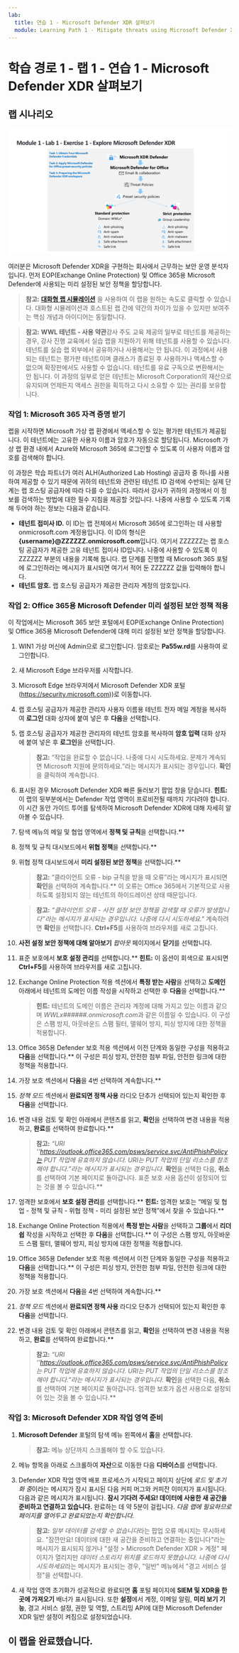 ```yaml
---
lab:
  title: 연습 1 - Microsoft Defender XDR 살펴보기
  module: Learning Path 1 - Mitigate threats using Microsoft Defender XDR
---
```


# 학습 경로 1 - 랩 1 - 연습 1 - Microsoft Defender XDR 살펴보기

## 랩 시나리오

![M365 Defender](../Media/SC-200-Lab_M1_L1_Ex1.png)

여러분은 Microsoft Defender XDR을 구현하는 회사에서 근무하는 보안 운영 분석자입니다. 먼저 EOP(Exchange Online Protection) 및 Office 365용 Microsoft Defender에 사용되는 미리 설정된 보안 정책을 할당합니다.

>**참고:** **[대화형 랩 시뮬레이션](https://mslabs.cloudguides.com/guides/SC-200%20Lab%20Simulation%20-%20Explore%20Microsoft%20365%20Defender)** 을 사용하여 이 랩을 원하는 속도로 클릭할 수 있습니다. 대화형 시뮬레이션과 호스트된 랩 간에 약간의 차이가 있을 수 있지만 보여주는 핵심 개념과 아이디어는 동일합니다.

>**참고:** **WWL 테넌트 - 사용 약관**강사 주도 교육 제공의 일부로 테넌트를 제공하는 경우, 강사 진행 교육에서 실습 랩을 지원하기 위해 테넌트를 사용할 수 있습니다. 테넌트를 실습 랩 외부에서 공유하거나 사용해서는 안 됩니다. 이 과정에서 사용되는 테넌트는 평가판 테넌트이며 클래스가 종료된 후 사용하거나 액세스할 수 없으며 확장판에서도 사용할 수 없습니다. 테넌트를 유료 구독으로 변환해서는 안 됩니다. 이 과정의 일부로 얻은 테넌트는 Microsoft Corporation의 재산으로 유지되며 언제든지 액세스 권한을 획득하고 다시 소유할 수 있는 권리를 보유합니다. 


### 작업 1: Microsoft 365 자격 증명 받기

랩을 시작하면 Microsoft 가상 랩 환경에서 액세스할 수 있는 평가판 테넌트가 제공됩니다. 이 테넌트에는 고유한 사용자 이름과 암호가 자동으로 할당됩니다. Microsoft 가상 랩 환경 내에서 Azure와 Microsoft 365에 로그인할 수 있도록 이 사용자 이름과 암호를 검색해야 합니다. 

이 과정은 학습 파트너가 여러 ALH(Authorized Lab Hosting) 공급자 중 하나를 사용하여 제공할 수 있기 때문에 귀하의 테넌트와 관련된 테넌트 ID 검색에 수반되는 실제 단계는 랩 호스팅 공급자에 따라 다를 수 있습니다. 따라서 강사가 귀하의 과정에서 이 정보를 검색하는 방법에 대한 필수 지침을 제공할 것입니다. 나중에 사용할 수 있도록 기록해 두어야 하는 정보는 다음과 같습니다.

- **테넌트 접미사 ID.** 이 ID는 랩 전체에서 Microsoft 365에 로그인하는 데 사용할 onmicrosoft.com 계정용입니다. 이 ID의 형식은 **{username}@ZZZZZZ.onmicrosoft.com**입니다. 여기서 ZZZZZZ는 랩 호스팅 공급자가 제공한 고유 테넌트 접미사 ID입니다. 나중에 사용할 수 있도록 이 ZZZZZZ 부분의 내용을 기록해 둡니다. 랩 단계를 진행할 때 Microsoft 365 포털에 로그인하라는 메시지가 표시되면 여기서 적어 둔 ZZZZZZ 값을 입력해야 합니다.
- **테넌트 암호.** 랩 호스팅 공급자가 제공한 관리자 계정의 암호입니다.

### 작업 2: Office 365용 Microsoft Defender 미리 설정된 보안 정책 적용

이 작업에서는 Microsoft 365 보안 포털에서 EOP(Exchange Online Protection) 및 Office 365용 Microsoft Defender에 대해 미리 설정된 보안 정책을 할당합니다.

1. WIN1 가상 머신에 Admin으로 로그인합니다. 암호로는 **Pa55w.rd**를 사용하여 로그인합니다.  

1. 새 Microsoft Edge 브라우저를 시작합니다.

1. Microsoft Edge 브라우저에서 Microsoft Defender XDR 포털(https://security.microsoft.com))로 이동합니다.

1. 랩 호스팅 공급자가 제공한 관리자 사용자 이름용 테넌트 전자 메일 계정을 복사하여 **로그인** 대화 상자에 붙여 넣은 후 **다음**을 선택합니다.

1. 랩 호스팅 공급자가 제공한 관리자의 테넌트 암호를 복사하여 **암호 입력** 대화 상자에 붙여 넣은 후 **로그인**을 선택합니다.

    >**참고:** “작업을 완료할 수 없습니다. 나중에 다시 시도하세요. 문제가 계속되면 Microsoft 지원에 문의하세요.”라는 메시지가 표시되는 경우입니다. **확인**을 클릭하여 계속합니다.  

1. 표시된 경우 Microsoft Defender XDR 빠른 둘러보기 팝업 창을 닫습니다. **힌트:** 이 랩의 뒷부분에서는 Defender 작업 영역이 프로비전될 때까지 기다려야 합니다. 이 시간 동안 가이드 투어를 탐색하여 Microsoft Defender XDR에 대해 자세히 알아볼 수 있습니다.

1. 탐색 메뉴의 메일 및 협업 영역에서 **정책 및 규칙**을 선택합니다.**

1. 정책 및 규칙 대시보드에서 **위협 정책**을 선택합니다.**

1. 위협 정책 대시보드에서 **미리 설정된 보안 정책**을 선택합니다.**

    >**참고:** “클라이언트 오류 - bip 규칙을 받을 때 오류”라는 메시지가 표시되면 **확인**을 선택하여 계속합니다.** 이 오류는 Office 365에서 기본적으로 사용하도록 설정되지 않는 테넌트의 하이드레이션 상태 때문입니다.

    >**참고:** *“클라이언트 오류 - 사전 설정 보안 정책을 검색할 때 오류가 발생합니다”라는 메시지가 표시되는 경우입니다. 나중에 다시 시도하세요."* 계속하려면 **확인**을 선택합니다. **Ctrl+F5**를 사용하여 브라우저를 새로 고칩니다.

1. **사전 설정 보안 정책에 대해 알아보기** *팝아웃* 페이지에서 **닫기**를 선택합니다.

1. 표준 보호에서 **보호 설정 관리**를 선택합니다.** **힌트:** 이 옵션이 회색으로 표시되면 **Ctrl+F5**를 사용하여 브라우저를 새로 고칩니다.

1. Exchange Online Protection 적용 섹션에서 **특정 받는 사람**을 선택하고 **도메인** 아래에서 테넌트의 도메인 이름 작성을 시작하고 선택한 후 **다음**을 선택합니다.**

    >**힌트:** 테넌트의 도메인 이름은 관리자 계정에 대해 가지고 있는 이름과 같으며 *WWLx######.onmicrosoft.com*과 같은 이름일 수 있습니다. 이 구성은 스팸 방지, 아웃바운드 스팸 필터, 맬웨어 방지, 피싱 방지에 대한 정책을 적용합니다.

1. Office 365용 Defender 보호 적용 섹션에서 이전 단계와 동일한 구성을 적용하고 **다음**을 선택합니다.** 이 구성은 피싱 방지, 안전한 첨부 파일, 안전한 링크에 대한 정책을 적용합니다.

1. 가장 보호 섹션에서 **다음**을 4번 선택하여 계속합니다.**

1. *정책 모드* 섹션에서 **완료되면 정책 사용** 라디오 단추가 선택되어 있는지 확인한 후 **다음**을 선택합니다.

1. 변경 내용 검토 및 확인 아래에서 콘텐츠를 읽고, **확인**을 선택하여 변경 내용을 적용하고, **완료**를 선택하여 완료합니다.**

    >**참고:** *“URI ‘’https://outlook.office365.com/psws/service.svc/AntiPhishPolicy는 PUT 작업에 유효하지 않습니다. URI는 PUT 작업의 단일 리소스를 참조해야 합니다.”라는 메시지가 표시되는 경우입니다.* **확인**을 선택한 다음, **취소**를 선택하여 기본 페이지로 돌아갑니다. 표준 보호 사용 옵션이 설정되어 있는 것을 볼 수 있습니다.**

1. 엄격한 보호에서 **보호 설정 관리**를 선택합니다.** **힌트:** 엄격한 보호는 “메일 및 협업 - 정책 및 규칙 - 위협 정책 - 미리 설정된 보안 정책”에서 찾을 수 있습니다.**

1. Exchange Online Protection 적용에서 **특정 받는 사람**을 선택하고 **그룹**에서 **리더쉽** 작성을 시작하고 선택한 후 **다음**을 선택합니다.** 이 구성은 스팸 방지, 아웃바운드 스팸 필터, 맬웨어 방지, 피싱 방지에 대한 정책을 적용합니다.

1. Office 365용 Defender 보호 적용 섹션에서 이전 단계와 동일한 구성을 적용하고 **다음**을 선택합니다.** 이 구성은 피싱 방지, 안전한 첨부 파일, 안전한 링크에 대한 정책을 적용합니다.

1. 가장 보호 섹션에서 **다음**을 4번 선택하여 계속합니다.**

1. *정책 모드* 섹션에서 **완료되면 정책 사용** 라디오 단추가 선택되어 있는지 확인한 후 **다음**을 선택합니다.

1. 변경 내용 검토 및 확인 아래에서 콘텐츠를 읽고, **확인**을 선택하여 변경 내용을 적용하고, **완료**를 선택하여 완료합니다.**

    >**참고:** *“URI ‘’<https://outlook.office365.com/psws/service.svc/AntiPhishPolicy>는 PUT 작업에 유효하지 않습니다. URI는 PUT 작업의 단일 리소스를 참조해야 합니다.”라는 메시지가 표시되는 경우입니다.* **확인**을 선택한 다음, **취소**를 선택하여 기본 페이지로 돌아갑니다. 엄격한 보호가 옵션 사용으로 설정되어 있는 것을 볼 수 있습니다.**

### 작업 3: Microsoft Defender XDR 작업 영역 준비

1. **Microsoft Defender** 포털의 탐색 메뉴 왼쪽에서 **홈**을 선택합니다.

    >**참고:** 메뉴 상단까지 스크롤해야 할 수도 있습니다.

1. 메뉴 항목을 아래로 스크롤하여 **자산**으로 이동한 다음 **디바이스**를 선택합니다.

1. Defender XDR 작업 영역 배포 프로세스가 시작되고 페이지 상단에 *로드 및 초기화 중*이라는 메시지가 잠시 표시된 다음 커피 머그와 커피잔 이미지가 표시됩니다. 다음과 같은 메시지가 표시됩니다. **잠시 기다려 주세요! 데이터에 사용한 새 공간을 준비하고 연결하고 있습니다.** 완료하는 데 약 5분이 걸립니다. *다음 랩에 필요하므로 페이지를 열어두고 완료되었는지 확인합니다.*

    >**참고:** *일부 데이터를 검색할 수 없습니다*라는 팝업 오류 메시지는 무시하세요. "잠깐만요! 데이터에 대한 새 공간을 준비하고 연결하는 중입니다"라는 메시지가 표시되지 않거나 "설정 > Microsoft Defender XDR > 계정" 페이지가 열리지만 *데이터 스토리지 위치를 로드하지 못했습니다. 나중에 다시 시도하세요*라는 메시지가 표시되는 경우, "일반" 메뉴에서 "경고 서비스 설정"을 선택합니다.

1. 새 작업 영역 초기화가 성공적으로 완료되면 **홈** 포털 페이지에 **SIEM 및 XDR을 한 곳에 가져오기** 배너가 표시됩니다. 또한 **설정**에서 계정, 이메일 알림, **미리 보기 기능**, 경고 서비스 설정, 권한 및 역할, 스트리밍 API에 대한 Microsoft Defender XDR 일반 설정이 켜짐으로 설정되었습니다.

## 이 랩을 완료했습니다.
